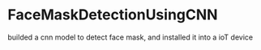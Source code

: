 # FaceMaskDetectionUsingCNN
builded a cnn model to detect face mask, and installed it into a ioT device
